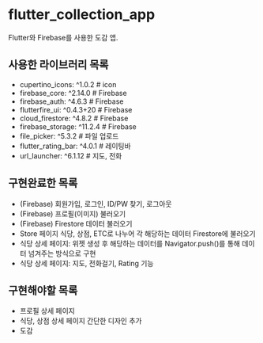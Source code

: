 # flutter_collection_app

Flutter와 Firebase를 사용한 도감 앱.

## 사용한 라이브러리 목록

- cupertino_icons: ^1.0.2 # icon
- firebase_core: ^2.14.0 # Firebase
- firebase_auth: ^4.6.3 # Firebase
- flutterfire_ui: ^0.4.3+20 # Firebase
- cloud_firestore: ^4.8.2 # Firebase
- firebase_storage: ^11.2.4 # Firebase
- file_picker: ^5.3.2  # 파일 업로드
- flutter_rating_bar: ^4.0.1 # 레이팅바
- url_launcher: ^6.1.12 # 지도, 전화

## 구현완료한 목록
- (Firebase) 회원가입, 로그인, ID/PW 찾기, 로그아웃
- (Firebase) 프로필(이미지) 불러오기
- (Firebase) Firestore 데이터 불러오기
- Store 페이지 식당, 상점, ETC로 나누어 각 해당하는 데이터 Firestore에 불러오기
- 식당 상세 페이지: 위젯 생성 후 해당하는 데이터를 Navigator.push()를 통해 데이터 넘겨주는 방식으로 구현
- 식당 상세 페이지: 지도, 전화걸기, Rating 기능

## 구현해야할 목록
- 프로필 상세 페이지
- 식당, 상점 상세 페이지 간단한 디자인 추가
- 도감